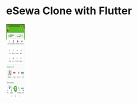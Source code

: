 # eSewa Clone with Flutter

<img src="https://raw.githubusercontent.com/npsulav/eSewa-ui-clone/master/screenshot/s1.jpg" width=50 height=200>
